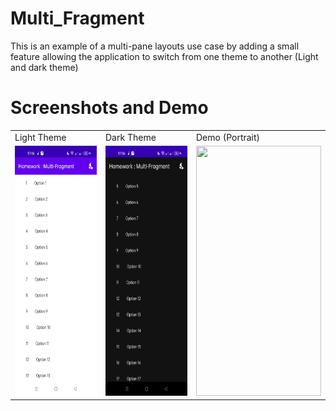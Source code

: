 # Multi_Fragment
This is an example of a multi-pane layouts use case by adding a small feature allowing the application to switch from one theme to another (Light and dark theme)
# Screenshots and Demo

<table align="center">
  <tr>
    <td>Light Theme</td>
     <td>Dark Theme</td>
     <td colspan="2"> Demo (Portrait) </td>
  </tr>
  <tr>
    <td><img src="./ScreenShot1.jpg" width=200 height=400></td>
    <td><img src="./ScreenShot2.jpg" width=200 height=400></td>
    <td><img src="./ScreenShot4.jpg" width=200 height=400></td>
  </tr>
 </table>
 
